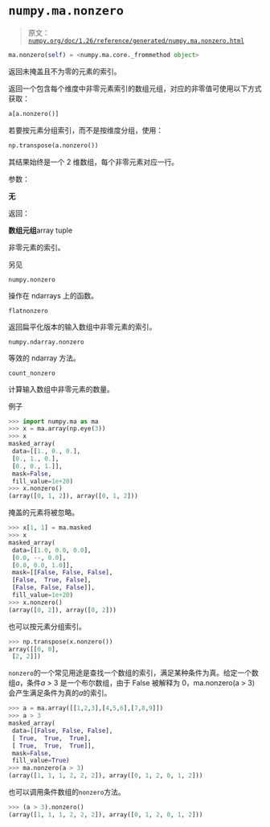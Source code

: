 # `numpy.ma.nonzero`

> 原文：[`numpy.org/doc/1.26/reference/generated/numpy.ma.nonzero.html`](https://numpy.org/doc/1.26/reference/generated/numpy.ma.nonzero.html)

```py
ma.nonzero(self) = <numpy.ma.core._frommethod object>
```

返回未掩盖且不为零的元素的索引。

返回一个包含每个维度中非零元素索引的数组元组，对应的非零值可使用以下方式获取：

```py
a[a.nonzero()] 
```

若要按元素分组索引，而不是按维度分组，使用：

```py
np.transpose(a.nonzero()) 
```

其结果始终是一个 2 维数组，每个非零元素对应一行。

参数：

**无**

返回：

**数组元组**array tuple

非零元素的索引。

另见

`numpy.nonzero`

操作在 ndarrays 上的函数。

`flatnonzero`

返回扁平化版本的输入数组中非零元素的索引。

`numpy.ndarray.nonzero`

等效的 ndarray 方法。

`count_nonzero`

计算输入数组中非零元素的数量。

例子

```py
>>> import numpy.ma as ma
>>> x = ma.array(np.eye(3))
>>> x
masked_array(
 data=[[1., 0., 0.],
 [0., 1., 0.],
 [0., 0., 1.]],
 mask=False,
 fill_value=1e+20)
>>> x.nonzero()
(array([0, 1, 2]), array([0, 1, 2])) 
```

掩盖的元素将被忽略。

```py
>>> x[1, 1] = ma.masked
>>> x
masked_array(
 data=[[1.0, 0.0, 0.0],
 [0.0, --, 0.0],
 [0.0, 0.0, 1.0]],
 mask=[[False, False, False],
 [False,  True, False],
 [False, False, False]],
 fill_value=1e+20)
>>> x.nonzero()
(array([0, 2]), array([0, 2])) 
```

也可以按元素分组索引。

```py
>>> np.transpose(x.nonzero())
array([[0, 0],
 [2, 2]]) 
```

`nonzero`的一个常见用途是查找一个数组的索引，满足某种条件为真。给定一个数组*a*，条件*a* > 3 是一个布尔数组，由于 False 被解释为 0，ma.nonzero(a > 3)会产生满足条件为真的*a*的索引。

```py
>>> a = ma.array([[1,2,3],[4,5,6],[7,8,9]])
>>> a > 3
masked_array(
 data=[[False, False, False],
 [ True,  True,  True],
 [ True,  True,  True]],
 mask=False,
 fill_value=True)
>>> ma.nonzero(a > 3)
(array([1, 1, 1, 2, 2, 2]), array([0, 1, 2, 0, 1, 2])) 
```

也可以调用条件数组的`nonzero`方法。

```py
>>> (a > 3).nonzero()
(array([1, 1, 1, 2, 2, 2]), array([0, 1, 2, 0, 1, 2])) 
```
